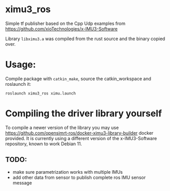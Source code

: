 # ximu3_ros

Simple tf publisher based on the Cpp Udp examples from https://github.com/xioTechnologies/x-IMU3-Software

Library `libximu3.a` was compiled from the rust source and the binary copied over. 

# Usage:

Compile package with `catkin_make`, source the catkin\_workspace and roslaunch it:

	roslaunch ximu3_ros ximu.launch

# Compiling the driver library yourself

To compile a newer version of the library you may use https://github.com/opensimrt-ros/docker-ximu3-library-builder docker provided. It is currently using a different version of the x-IMU3-Software repository, known to work Debian 11.

## TODO:

- make sure parametrization works with multiple IMUs
- add other data from sensor to publish complete ros IMU sensor message
